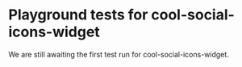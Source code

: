 # Playground tests for cool-social-icons-widget
We are still awaiting the first test run for cool-social-icons-widget.
